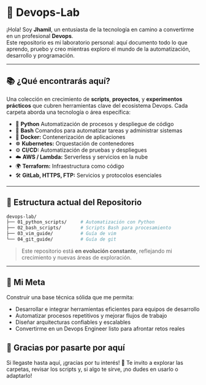 # 🚀 Devops-Lab

¡Hola! Soy **Jhamil**, un entusiasta de la tecnología en camino a convertirme en un profesional **Devops**.  
Este repositorio es mi laboratorio personal: aquí documento todo lo que aprendo, pruebo y creo mientras exploro el mundo de la automatización, desarrollo y programación.

---

## 📚 ¿Qué encontrarás aquí?

Una colección en crecimiento de **scripts**, **proyectos**, y **experimentos prácticos** que cubren herramientas clave del ecosistema Devops. Cada carpeta aborda una tecnología o área específica:

- 🐍 **Python** Automatización de procesos y despliegue de código
- 🤖 **Bash** Comandos para automatizar tareas y administrar sistemas
- 🐳 **Docker:** Contenerización de aplicaciones  
- ☸️ **Kubernetes:** Orquestación de contenedores  
- ⚙️ **CI/CD:** Automatización de pruebas y despliegues  
- ☁️ **AWS / Lambda:** Serverless y servicios en la nube  
- 🌍 **Terraform:** Infraestructura como código  
- 🛠️ **GitLab, HTTPS, FTP:** Servicios y protocolos esenciales

---

## 📂 Estructura actual del Repositorio

```bash
devops-lab/
├── 01_python_scripts/     # Automatización con Python
├── 02_bash_scripts/       # Scripts Bash para procesamiento
├── 03_vim_guide/          # Guía de vim
└── 04_git_guide/          # Guía de git
```
>Este repositorio está **en evolución constante**, reflejando mi crecimiento y nuevas áreas de exploración.


---
## 🎯 Mi Meta
Construir una base técnica sólida que me permita:
- Desarrollar e integrar herramientas eficientes para equipos de desarrollo
- Automatizar procesos repetitivos y mejorar flujos de trabajo
- Diseñar arquitecturas confiables y escalables
- Convertirme en un Devops Engineer listo para afrontar retos reales

## 🙌 Gracias por pasarte por aquí
Si llegaste hasta aquí, ¡gracias por tu interés! 🎉
Te invito a explorar las carpetas, revisar los scripts y, si algo te sirve, ¡no dudes en usarlo o adaptarlo!
